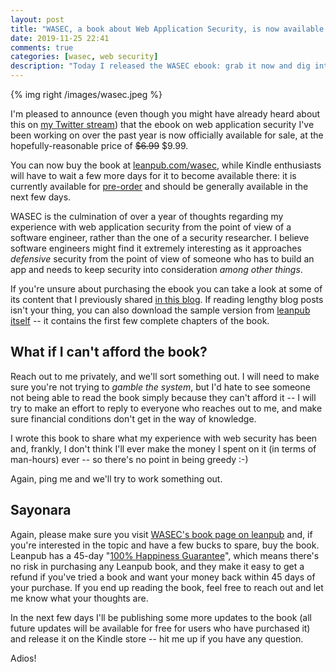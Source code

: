 ```yaml
---
layout: post
title: "WASEC, a book about Web Application Security, is now available for sale"
date: 2019-11-25 22:41
comments: true
categories: [wasec, web security]
description: "Today I released the WASEC ebook: grab it now and dig into the world of web application security."
---
```


{% img right /images/wasec.jpeg %}

I'm pleased to announce (even though you might have already heard about this on [my Twitter stream](https://twitter.com/_odino_))
that the ebook on web application security I've been working on over the past year is now
officially available for sale, at the hopefully-reasonable price of ~~$6.99~~ $9.99.

You can now buy the book at [leanpub.com/wasec](https://leanpub.com/wasec), while Kindle enthusiasts will
have to wait a few more days for it to become available there: it is currently available for [pre-order](https://www.amazon.com/dp/B081Z7SD48)
and should be generally available in the next few days.

WASEC is the culmination of over a year of thoughts regarding my experience with web application
security from the point of view of a software engineer, rather than the one of a security researcher.
I believe software engineers might find it extremely interesting as it approaches *defensive* security
from the point of view of someone who has to build an app and needs to keep security into consideration
*among other things*.

<!-- more -->

If you're unsure about purchasing the ebook you can take a look at some of its content that I previously
shared [in this blog](/introduction-to-web-application-security/). If reading lengthy blog posts isn't
your thing, you can also download the sample version from [leanpub itself](https://leanpub.com/wasec) -- it contains the first few
complete chapters of the book.

## What if I can't afford the book?

Reach out to me privately, and we'll sort something out. I will need to make sure you're not trying
to *gamble the system*, but I'd hate to see someone not being able to read the book simply because they
can't afford it -- I will try to make an effort to reply to everyone who reaches out to me, and make sure
financial conditions don't get in the way of knowledge.

I wrote this book to share what my experience with
web security has been and, frankly, I don't think I'll ever make the money I spent on it (in terms of man-hours)
ever -- so there's no point in being greedy :-)

Again, ping me and we'll try to work something out.

## Sayonara

Again, please make sure you visit [WASEC's book page on leanpub](https://leanpub.com/wasec) and,
if you're interested in the topic and have a few bucks to spare, buy the book. Leanpub has a 45-day "[100% Happiness Guarantee](http://help.leanpub.com/en/articles/110743-what-if-i-want-to-return-a-book-can-i-get-a-refund)",
which means there's no risk in purchasing any Leanpub book, and they make it easy to get a refund if you've tried
a book and want your money back within 45 days of your purchase. If you end up reading the book, feel free to reach
out and let me know what your thoughts are.

In the next few days I'll be publishing some more updates to the book (all future updates will be available for
free for users who have purchased it) and release it on the Kindle store -- hit me up if you have any question.

Adios!
